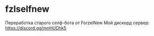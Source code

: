 # fzlselfnew
Переработка старого селф-бота от ForzelNew
Мой дискорд сервер:
https://discord.gg/mnHUDhk5
